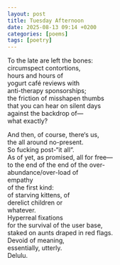 ```yaml
---
layout: post
title: Tuesday Afternoon
date: 2025-08-13 09:14 +0200
categories: [poems]
tags: [poetry]
---
```


To the late are left the bones:  
circumspect contortions,  
hours and hours of  
yogurt café reviews with  
anti-therapy sponsorships;  
the friction of misshapen thumbs  
that you can hear on silent days  
against the backdrop of—  
what exactly?  

And then, of course, there‘s us,  
the all around no-present.  
So fucking post-“it all“.  
As of yet, as promised, all for free—  
to the end of the end of the over-  
abundance/over-load of  
empathy  
of the first kind:  
of starving kittens, of  
derelict children or  
whatever.  
Hyperreal fixations  
for the survival of the user base,  
staked on aunts draped in red flags.  
Devoid of meaning,  
essentially, utterly.  
Delulu.  
